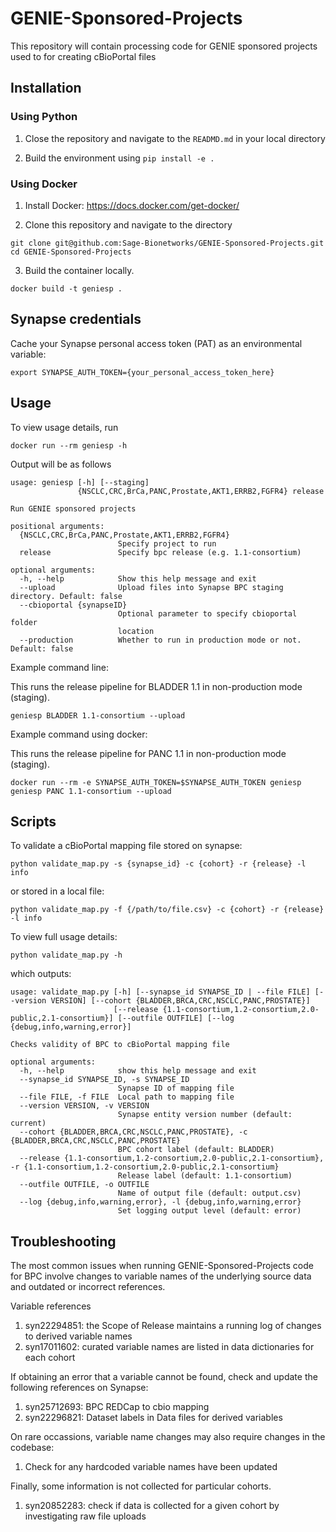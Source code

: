 # GENIE-Sponsored-Projects
This repository will contain processing code for GENIE sponsored projects used to for creating cBioPortal files


## Installation

### Using Python

1. Close the repository and navigate to the `READMD.md` in your local directory

3. Build the environment using `pip install -e .`

### Using Docker

1. Install Docker: https://docs.docker.com/get-docker/

2. Clone this repository and navigate to the directory
```
git clone git@github.com:Sage-Bionetworks/GENIE-Sponsored-Projects.git
cd GENIE-Sponsored-Projects
```

3. Build the container locally.
```
docker build -t geniesp .
```


## Synapse credentials

Cache your Synapse personal access token (PAT) as an environmental variable:
```
export SYNAPSE_AUTH_TOKEN={your_personal_access_token_here}
```

## Usage

To view usage details, run
```
docker run --rm geniesp -h
```

Output will be as follows

```
usage: geniesp [-h] [--staging]
               {NSCLC,CRC,BrCa,PANC,Prostate,AKT1,ERRB2,FGFR4} release

Run GENIE sponsored projects

positional arguments:
  {NSCLC,CRC,BrCa,PANC,Prostate,AKT1,ERRB2,FGFR4}
                        Specify project to run
  release               Specify bpc release (e.g. 1.1-consortium)

optional arguments:
  -h, --help            Show this help message and exit
  --upload              Upload files into Synapse BPC staging directory. Default: false
  --cbioportal {synapseID}
                        Optional parameter to specify cbioportal folder
                        location
  --production          Whether to run in production mode or not. Default: false
```

Example command line:

This runs the release pipeline for BLADDER 1.1 in non-production mode (staging).

```
geniesp BLADDER 1.1-consortium --upload
```

Example command using docker:

This runs the release pipeline for PANC 1.1 in non-production mode (staging).
```
docker run --rm -e SYNAPSE_AUTH_TOKEN=$SYNAPSE_AUTH_TOKEN geniesp geniesp PANC 1.1-consortium --upload
```

## Scripts

To validate a cBioPortal mapping file stored on synapse:
```
python validate_map.py -s {synapse_id} -c {cohort} -r {release} -l info
```

or stored in a local file:
```
python validate_map.py -f {/path/to/file.csv} -c {cohort} -r {release} -l info
```

To view full usage details:
```
python validate_map.py -h
```

which outputs:
```
usage: validate_map.py [-h] [--synapse_id SYNAPSE_ID | --file FILE] [--version VERSION] [--cohort {BLADDER,BRCA,CRC,NSCLC,PANC,PROSTATE}]
                       [--release {1.1-consortium,1.2-consortium,2.0-public,2.1-consortium}] [--outfile OUTFILE] [--log {debug,info,warning,error}]

Checks validity of BPC to cBioPortal mapping file

optional arguments:
  -h, --help            show this help message and exit
  --synapse_id SYNAPSE_ID, -s SYNAPSE_ID
                        Synapse ID of mapping file
  --file FILE, -f FILE  Local path to mapping file
  --version VERSION, -v VERSION
                        Synapse entity version number (default: current)
  --cohort {BLADDER,BRCA,CRC,NSCLC,PANC,PROSTATE}, -c {BLADDER,BRCA,CRC,NSCLC,PANC,PROSTATE}
                        BPC cohort label (default: BLADDER)
  --release {1.1-consortium,1.2-consortium,2.0-public,2.1-consortium}, -r {1.1-consortium,1.2-consortium,2.0-public,2.1-consortium}
                        Release label (default: 1.1-consortium)
  --outfile OUTFILE, -o OUTFILE
                        Name of output file (default: output.csv)
  --log {debug,info,warning,error}, -l {debug,info,warning,error}
                        Set logging output level (default: error)
```

## Troubleshooting
The most common issues when running GENIE-Sponsored-Projects code for BPC involve changes to variable names of the underlying source data and outdated or incorrect references.  

Variable references
1. syn22294851: the Scope of Release maintains a running log of changes to derived variable names  
2. syn17011602: curated variable names are listed in data dictionaries for each cohort

If obtaining an error that a variable cannot be found, check and update the following references on Synapse:
1. syn25712693: BPC REDCap to cbio mapping
1. syn22296821: Dataset labels in Data files for derived variables

On rare occassions, variable name changes may also require changes in the codebase:
1. Check for any hardcoded variable names have been updated

Finally, some information is not collected for particular cohorts.  
1. syn20852283: check if data is collected for a given cohort by investigating raw file uploads
